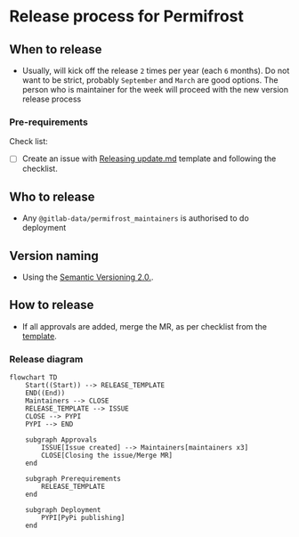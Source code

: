 # Release process for Permifrost 


## When to release

* Usually, will kick off the release `2` times per year (each `6` months). Do not want to be strict, probably `September` and `March` are good options. The person who is maintainer for the week will proceed with the new version release process

### Pre-requirements

Check list:
* [ ] Create an issue with [Releasing update.md](https://gitlab.com/gitlab-data/permifrost/-/blob/master/.gitlab/issue_templates/Releasing%20update.md) template and following the checklist.


## Who to release

* Any `@gitlab-data/permifrost_maintainers` is authorised to do deployment

## Version naming

* Using the [Semantic Versioning 2.0.](https://semver.org/).

## How to release
* If all approvals are added, merge the MR, as per checklist from the [template](https://gitlab.com/gitlab-data/permifrost/-/blob/master/.gitlab/issue_templates/Releasing%20update.md).

### Release diagram

``` mermaid
flowchart TD
    Start((Start)) --> RELEASE_TEMPLATE
    END((End))
    Maintainers --> CLOSE
    RELEASE_TEMPLATE --> ISSUE
    CLOSE --> PYPI
    PYPI --> END
    
    subgraph Approvals
        ISSUE[Issue created] --> Maintainers[maintainers x3] 
        CLOSE[Closing the issue/Merge MR]
    end
    
    subgraph Prerequirements
        RELEASE_TEMPLATE 
    end
    
    subgraph Deployment
        PYPI[PyPi publishing] 
    end
```